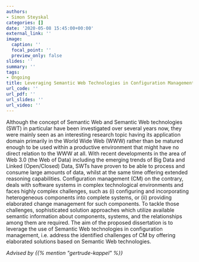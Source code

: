 ```yaml
---
authors:
- Simon Steyskal
categories: []
date: '2020-05-08 15:45:00+00:00'
external_link: ''
image:
  caption: ''
  focal_point: ''
  preview_only: false
slides: ''
summary: ''
tags:
- Ongoing
title: Leveraging Semantic Web Technologies in Configuration Management
url_code: ''
url_pdf: ''
url_slides: ''
url_video: ''
---
```


Although the concept of Semantic Web and Semantic Web technologies (SWT) in particular have been investigated over several years now, they were mainly seen as an interesting research topic having its application domain primarily in the World Wide Web (WWW) rather than be matured enough to be used within a productive environment that might have no direct relation to the WWW at all. With recent developments in the area of Web 3.0 (the Web of Data) including the emerging trends of Big Data and Linked (Open/Closed) Data, SWTs have proven to be able to process and consume large amounts of data, whilst at the same time offering extended reasoning capabilities. Configuration management (CM) on the contrary, deals with software systems in complex technological environments and faces highly complex challenges, such as (i) configuring and incorporating heterogeneous components into complete systems, or (ii) providing elaborated change management for such components. To tackle those challenges, sophisticated solution approaches which utilize available semantic information about components, systems, and the relationships among them are required. The aim of the proposed dissertation is to leverage the use of Semantic Web technologies in configuration management, i.e. address the identified challenges of CM by offering elaborated solutions based on Semantic Web technologies.

*Advised by {{% mention "gertrude-kappel" %}}*